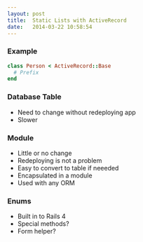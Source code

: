 ```yaml
---
layout: post
title:  Static Lists with ActiveRecord
date:   2014-03-22 10:58:54
---
```


### Example

```ruby
class Person < ActiveRecord::Base
  # Prefix
end
```

### Database Table

* Need to change without redeploying app
* Slower

### Module

* Little or no change
* Redeploying is not a problem
* Easy to convert to table if neeeded
* Encapsulated in a module
* Used with any ORM

### Enums

* Built in to Rails 4
* Special methods?
* Form helper?
